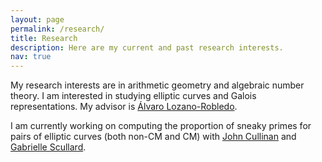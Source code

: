 ```yaml
---
layout: page
permalink: /research/
title: Research
description: Here are my current and past research interests. 
nav: true
---
```


My research interests are in arithmetic geometry and algebraic number theory. I am interested in studying elliptic curves and Galois representations. My advisor is [Álvaro Lozano-Robledo](https://alozano.clas.uconn.edu/). 

I am currently working on computing the proportion of sneaky primes for pairs of elliptic curves (both non-CM and CM) with [John Cullinan](http://faculty.bard.edu/cullinan/about.html) and [Gabrielle Scullard](https://science.psu.edu/math/people/gns49).  

